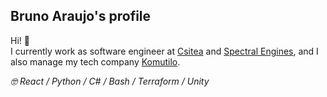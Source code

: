 ## Bruno Araujo's profile
Hi! 👋  
I currently work as software engineer at [Csitea](https://github.com/csitea) and [Spectral Engines](https://github.com/Spectral-Engines), and I also manage my tech company [Komutilo](https://github.com/komutilo).  

_🤓 React / Python / C# / Bash / Terraform / Unity_
